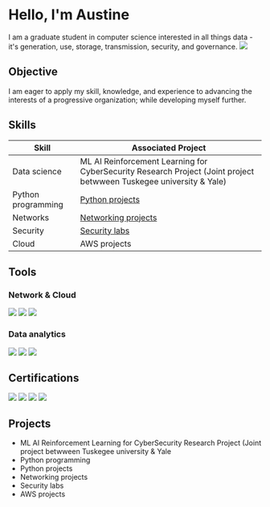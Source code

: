 # Hello, I'm Austine

I am a graduate student in computer science interested in all things data - it's generation, use, storage, transmission, security, and governance.
<a href="https://linkedin.com/in/augustine-okoh"><img src="https://img.shields.io/badge/-LinkedIn-0072b1?&style=for-the-badge&logo=linkedin&logoColor=white" /></a>

## Objective

I am eager to apply my skill, knowledge, and experience to advancing the interests of a progressive organization; while developing myself further.

## Skills

| Skill                                         | Associated Project         |
|-----------------------------------------------|----------------------------|
| Data science   | ML AI Reinforcement Learning for CyberSecurity Research Project (Joint project betwween Tuskegee university & Yale)   |
| Python programming          | <a href="https://github.com/Augustine-Okoh/Python/README.md">Python projects</a>|
| Networks | <a href="https://github.com/Augustine-Okoh/Networking/README.md">Networking projects</a>|
| Security         | <a href="https://github.com/Augustine-Okoh/portfolio-share#"> Security labs|
| Cloud    | AWS projects |


## Tools

### Network & Cloud
<div>
    <img src="https://img.shields.io/badge/-Wireshark-1679A7?&style=for-the-badge&logo=Wireshark&logoColor=white" />
    <img src="https://img.shields.io/badge/-Cisco%20Packet%20Tracer-1E7B00?&style=for-the-badge&logo=Cisco&logoColor=white" />
    <img src="https://img.shields.io/badge/-Amazon%20AWS-232F3E?&style=for-the-badge&logo=Amazon%20AWS&logoColor=white" />

</div>


### Data analytics
<div>
    <img src="https://img.shields.io/badge/-Python-3776AB?&style=for-the-badge&logo=Python&logoColor=white" />
    <img src="https://img.shields.io/badge/-ACL-006F5F?style=for-the-badge&logo=ACL&logoColor=white" />
    <img src="https://img.shields.io/badge/-Jupyter_Notebooks-F37626?&style=for-the-badge&logo=Jupyter&logoColor=white" />


</div>

## Certifications
<div>
<img src="https://img.shields.io/badge/-EY%20Analytics%20Bronze%20Badge-004B87?&style=for-the-badge&logo=EY&logoColor=white" />
<img src="https://img.shields.io/badge/-CISA-0071BC?&style=for-the-badge&logo=CISA&logoColor=white" />
<img src="https://img.shields.io/badge/-IASSC%20LSSGB-009639?&style=for-the-badge&logo=LeanSixSigma&logoColor=white" />
<img src="https://img.shields.io/badge/-PRINCE2%20(2017)-0095D9?&style=for-the-badge&logo=PRINCE2&logoColor=white" />
</div>

## Projects
-  ML AI Reinforcement Learning for CyberSecurity Research Project (Joint project betwween Tuskegee university & Yale
-  Python programming
-  Python projects
-  Networking projects
-  Security labs
-  AWS projects
